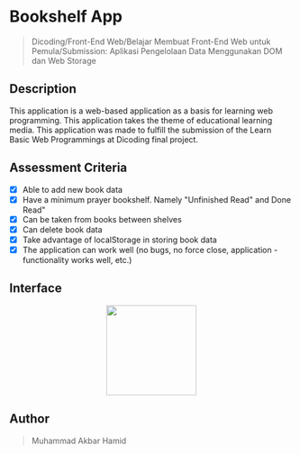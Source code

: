 # Bookshelf App

> Dicoding/Front-End Web/Belajar Membuat Front-End Web untuk Pemula/Submission: Aplikasi Pengelolaan Data Menggunakan DOM dan Web Storage

## Description

This application is a web-based application as a basis for learning web programming. This application takes the theme of educational learning media. This application was made to fulfill the submission of the Learn Basic Web Programmings at Dicoding final project.

## Assessment Criteria

- [x] Able to add new book data
- [x] Have a minimum prayer bookshelf. Namely "Unfinished Read" and Done Read"
- [x] Can be taken from books between shelves
- [x] Can delete book data
- [x] Take advantage of localStorage in storing book data
- [x] The application can work well (no bugs, no force close, application -functionality works well, etc.)

## Interface

<p align="center">
<img src="" height="160">
</p>

## Author

> Muhammad Akbar Hamid
